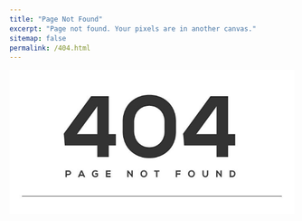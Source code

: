 ```yaml
---
title: "Page Not Found"
excerpt: "Page not found. Your pixels are in another canvas."
sitemap: false
permalink: /404.html
---
```


<center><img src="/img/404.jpg"></center>
